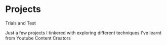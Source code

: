# Projects
Trials and Test

Just a few projects I tinkered with exploring different techniques I've learnt from Youtube Content Creators
